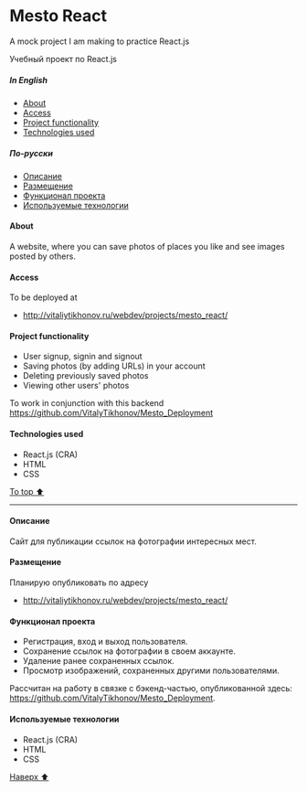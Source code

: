 # Mesto React
A mock project I am making to practice React.js

Учебный проект по React.js
<!-- toc -->
##### In English
- [About](#About)
- [Access](#Access)
- [Project functionality](#Project-functionality)
- [Technologies used](#Technologies-used)
##### По-русски
- [Описание](#Описание)
- [Размещение](#Размещение)
- [Функционал проекта](#Функционал-проекта)
- [Используемые технологии](#Используемые-технологии)
<!-- tocstop -->

#### About
A website, where you can save photos of places you like and see images posted by others.
#### Access
To be deployed at
- http://vitaliytikhonov.ru/webdev/projects/mesto_react/

#### Project functionality
- User signup, signin and signout
- Saving photos (by adding URLs) in your account
- Deleting previously saved photos
- Viewing other users' photos

To work in conjunction with this backend https://github.com/VitalyTikhonov/Mesto_Deployment

#### Technologies used
- React.js (CRA)
- HTML
- CSS

[To top :arrow_up:](#mesto-react)
***
#### Описание
Сайт для публикации ссылок на фотографии интересных мест.
#### Размещение
Планирую опубликовать по адресу
- http://vitaliytikhonov.ru/webdev/projects/mesto_react/

#### Функционал проекта
- Регистрация, вход и выход пользователя.
- Сохранение ссылок на фотографии в своем аккаунте.
- Удаление ранее сохраненных ссылок.
- Просмотр изображений, сохраненных другими пользователями.

Рассчитан на работу в связке с бэкенд-частью, опубликованной здесь: https://github.com/VitalyTikhonov/Mesto_Deployment.

#### Используемые технологии
- React.js (CRA)
- HTML
- CSS

[Наверх :arrow_up:](#mesto-react)
